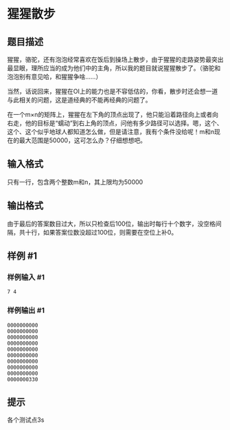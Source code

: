# 猩猩散步

## 题目描述

猩猩，骆驼，还有泡泡经常喜欢在饭后到操场上散步，由于猩猩的走路姿势最突出最显眼，理所应当的成为他们中的主角，所以我的题目就说猩猩散步了。（骆驼和泡泡别有意见哈，和猩猩争啥……）

当然，话说回来，猩猩在OI上的能力也是不容低估的，你看，散步时还会想一道与此相关的问题，这是道经典的不能再经典的问题了。

在一个m×n的矩阵上，猩猩在左下角的顶点出现了，他只能沿着路径向上或者向右走，他的目标是“蠕动”到右上角的顶点，问他有多少路径可以选择。嗯，这个、这个、这个似乎地球人都知道怎么做，但是请注意，我有个条件没给呢！m和n现在的最大范围是50000，这可怎么办？仔细想想吧。


## 输入格式

只有一行，包含两个整数m和n，其上限均为50000


## 输出格式

由于最后的答案数目过大，所以只检查后100位，输出时每行十个数字，没空格间隔，共十行，如果答案位数没超过100位，则需要在空位上补0。

 

## 样例 #1

### 样例输入 #1
```
7 4
```

### 样例输出 #1

```
0000000000
0000000000
0000000000
0000000000
0000000000
0000000000
0000000000
0000000000
0000000000
0000000330
```

## 提示

各个测试点3s

